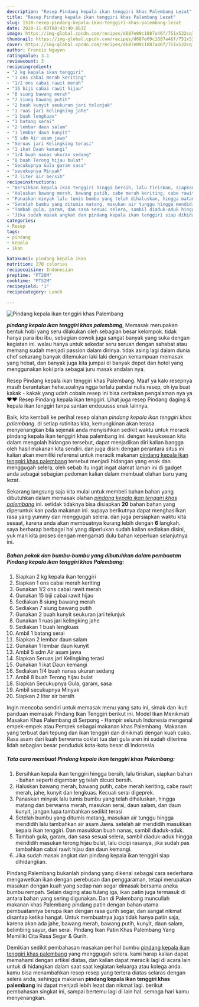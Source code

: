 ```yaml
---
description: "Resep Pindang kepala ikan tenggiri khas Palembang Lezat"
title: "Resep Pindang kepala ikan tenggiri khas Palembang Lezat"
slug: 1538-resep-pindang-kepala-ikan-tenggiri-khas-palembang-lezat
date: 2020-11-03T08:43:40.863Z
image: https://img-global.cpcdn.com/recipes/d687e09c1887a46f/751x532cq70/pindang-kepala-ikan-tenggiri-khas-palembang-foto-resep-utama.jpg
thumbnail: https://img-global.cpcdn.com/recipes/d687e09c1887a46f/751x532cq70/pindang-kepala-ikan-tenggiri-khas-palembang-foto-resep-utama.jpg
cover: https://img-global.cpcdn.com/recipes/d687e09c1887a46f/751x532cq70/pindang-kepala-ikan-tenggiri-khas-palembang-foto-resep-utama.jpg
author: Francis Nguyen
ratingvalue: 3.1
reviewcount: 3
recipeingredient:
- "2 kg kepala ikan tenggiri"
- "1 ons cabai merah keriting"
- "1/2 ons cabai rawit merah"
- "15 biji cabai rawit hijau"
- "8 siung bawang merah"
- "7 siung bawang putih"
- "2 buah kunyit seukuran jari telunjuk"
- "1 ruas jari kelingking jahe"
- "1 buah lengkuas"
- "1 batang serai"
- "2 lembar daun salam"
- "1 lembar daun kunyit"
- "5 sdm Air asam jawa"
- "Seruas jari Kelingking terasi"
- "1 ikat Daun kemangi"
- "1/4 buah nanas ukuran sedang"
- "8 buah Terong hijau bulat"
- "Secukupnya Gula garam sasa"
- "secukupnya Minyak"
- "2 liter air bersih"
recipeinstructions:
- "Bersihkan kepala ikan tenggiri hingga bersih, lalu tiriskan, siapkan bahan - bahan seperti digambar yg telah dicuci bersih."
- "Haluskan bawang merah, bawang putih, cabe merah keriting, cabe rawit merah, jahe, kunyit dan lengkuas. Kecuali serai digeprek."
- "Panaskan minyak lalu tumis bumbu yang telah dihaluskan, hingga matang dan berwarna merah, masukan serai, daun salam, dan daun kunyit, jangan lupa tambahkan sedikit terasi"
- "Setelah bumbu yang ditumis matang, masukan air tunggu hingga mendidih lalu tambahkan air asam Jawa. setelah air mendidih masukkan kepala ikan tenggiri. Dan masukkan buah nanas, sambil diaduk-aduk."
- "Tambah gula, garam, dan sasa sesuai selera, sambil diaduk-aduk hingga mendidih masukan terong hijau bulat, lalu cicipi rasanya, jika sudah pas tambahkan cabai rawit hijau dan daun kemangi."
- "Jika sudah masak angkat dan pindang kepala ikan tenggiri siap dihidangkan."
categories:
- Resep
tags:
- pindang
- kepala
- ikan

katakunci: pindang kepala ikan 
nutrition: 270 calories
recipecuisine: Indonesian
preptime: "PT28M"
cooktime: "PT52M"
recipeyield: "1"
recipecategory: Lunch

---
```



![Pindang kepala ikan tenggiri khas Palembang](https://img-global.cpcdn.com/recipes/d687e09c1887a46f/751x532cq70/pindang-kepala-ikan-tenggiri-khas-palembang-foto-resep-utama.jpg)

<b><i>pindang kepala ikan tenggiri khas palembang</i></b>, Memasak merupakan bentuk hobi yang seru dilakukan oleh sebagian besar kelompok. tidak hanya para ibu ibu, sebagian cowok juga sangat banyak yang suka dengan kegiatan ini. walau hanya untuk sekedar seru seruan dengan sahabat atau memang sudah menjadi passion dalam dirinya. tidak asing lagi dalam dunia chef sekarang banyak ditemukan laki laki dengan kemampuan memasak yang hebat, dan banyak juga kita jumpai di banyak depot dan hotel yang menggunakan koki pria sebagai juru masak andalan nya.

Resep Pindang kepala ikan tenggiri khas Palembang. Maaf ya kalo resepnya masih berantakan hehe.soalnya ngga terlalu pandai nulis resep, oh iya buat kakak - kakak yang udah cobain resep ini bisa ceritakan pengalaman nya ya ♥️♥️ Resep Pindang kepala ikan tenggiri. Lihat juga resep Pindang daging &amp; kepala ikan tenggiri tanpa santan endeuusss enak lainnya.

Baik, kita kembali ke perihal resep olahan <i>pindang kepala ikan tenggiri khas palembang</i>. di setiap rutinitas kita, kemungkinan akan terasa menyenangkan bila sejenak anda menyisihkan sedikit waktu untuk meracik pindang kepala ikan tenggiri khas palembang ini. dengan kesuksesan kita dalam mengolah hidangan tersebut, dapat menjadikan diri kalian bangga oleh hasil makanan kita sendiri. dan juga disini dengan perantara situs ini kalian akan memiliki referensi untuk meracik makanan <u>pindang kepala ikan tenggiri khas palembang</u> tersebut menjadi hidangan yang enak dan menggugah selera, oleh sebab itu ingat ingat alamat laman ini di gadget anda sebagai sebagian pedoman kalian dalam membuat olahan baru yang lezat.


Sekarang langsung saja kita mulai untuk membeli bahan bahan yang dibutuhkan dalam memasak olahan <u><i>pindang kepala ikan tenggiri khas palembang</i></u> ini. setidak tidaknya bisa disiapkan <b>20</b> bahan bahan yang diperuntuk kan pada makanan ini. supaya berikutnya dapat menghasilkan rasa yang yummy dan menggugah selera. dan juga persiapkan waktu kita sesaat, karena anda akan membuatnya kurang lebih dengan <b>6</b> langkah. saya berharap berbagai hal yang diperlukan sudah kalian sediakan disini, yuk mari kita proses dengan mengamati dulu bahan keperluan selanjutnya ini.

<!--inarticleads1-->

##### Bahan pokok dan bumbu-bumbu yang dibutuhkan dalam pembuatan Pindang kepala ikan tenggiri khas Palembang:

1. Siapkan 2 kg kepala ikan tenggiri
1. Siapkan 1 ons cabai merah keriting
1. Gunakan 1/2 ons cabai rawit merah
1. Gunakan 15 biji cabai rawit hijau
1. Sediakan 8 siung bawang merah
1. Sediakan 7 siung bawang putih
1. Gunakan 2 buah kunyit seukuran jari telunjuk
1. Gunakan 1 ruas jari kelingking jahe
1. Sediakan 1 buah lengkuas
1. Ambil 1 batang serai
1. Siapkan 2 lembar daun salam
1. Gunakan 1 lembar daun kunyit
1. Ambil 5 sdm Air asam jawa
1. Siapkan Seruas jari Kelingking terasi
1. Gunakan 1 ikat Daun kemangi
1. Sediakan 1/4 buah nanas ukuran sedang
1. Ambil 8 buah Terong hijau bulat
1. Siapkan Secukupnya Gula, garam, sasa
1. Ambil secukupnya Minyak
1. Siapkan 2 liter air bersih


Ingin mencoba sendiri untuk memasak menu yang satu ini, simak dan ikuti panduan memasak Pindang Ikan Tenggiri berikut ini. Model Ikan Menikmati Masakan Khas Palembang di Serpong - Hampir seluruh Indonesia mengenal empek-empek atau Pempek sebagai makanan khas Palembang. Makanan yang terbuat dari tepung dan ikan tenggiri dan dinikmati dengan kuah cuko. Rasa asam dari kuah berwarna coklat tua dari gula aren ini sudah diterima lidah sebagian besar penduduk kota-kota besar di Indonesia. 

<!--inarticleads2-->

##### Tata cara membuat Pindang kepala ikan tenggiri khas Palembang:

1. Bersihkan kepala ikan tenggiri hingga bersih, lalu tiriskan, siapkan bahan - bahan seperti digambar yg telah dicuci bersih.
1. Haluskan bawang merah, bawang putih, cabe merah keriting, cabe rawit merah, jahe, kunyit dan lengkuas. Kecuali serai digeprek.
1. Panaskan minyak lalu tumis bumbu yang telah dihaluskan, hingga matang dan berwarna merah, masukan serai, daun salam, dan daun kunyit, jangan lupa tambahkan sedikit terasi
1. Setelah bumbu yang ditumis matang, masukan air tunggu hingga mendidih lalu tambahkan air asam Jawa. setelah air mendidih masukkan kepala ikan tenggiri. Dan masukkan buah nanas, sambil diaduk-aduk.
1. Tambah gula, garam, dan sasa sesuai selera, sambil diaduk-aduk hingga mendidih masukan terong hijau bulat, lalu cicipi rasanya, jika sudah pas tambahkan cabai rawit hijau dan daun kemangi.
1. Jika sudah masak angkat dan pindang kepala ikan tenggiri siap dihidangkan.


Pindang Palembang bukanlah pindang yang dikenal sebagai cara sederhana mengawetkan ikan dengan perebusan dan penggaraman, tetapi merupakan masakan dengan kuah yang sedap nan segar dimasak bersama aneka bumbu rempah. Selain daging atau tulang iga, ikan patin juga termasuk di antara bahan yang sering digunakan. Dan di Palembang muncullah makanan khas Palembang pindang patin dengan bahan utama pembuatannya berupa ikan dengan rasa gurih segar, dan sangat nikmat disantap ketika hangat. Untuk membuatnya juga tidak hanya patin saja, karena akan ada jahe, bawang merah, bawang putih, kunyit, daun salam, belimbing sayur, dan serai. Pindang Ikan Patin Khas Palembang Yang Memiliki Cita Rasa Segar &amp; Gurih. 

Demikian sedikit pembahasan masakan perihal bumbu <u>pindang kepala ikan tenggiri khas palembang</u> yang menggugah selera. kami harap kalian dapat memahami dengan artikel diatas, dan kalian dapat meracik lagi di acara lain untuk di hidangkan dalam saat saat kegiatan keluarga atau kolega anda. kamu bisa menambahkan resep resep yang tertera diatas selaras dengan selera anda, sehingga makanan <b>pindang kepala ikan tenggiri khas palembang</b> ini dapat menjadi lebih lezat dan nikmat lagi. berikut pembahasan singkat ini, sampai bertemu lagi di lain hal. semoga hari kamu menyenangkan.
